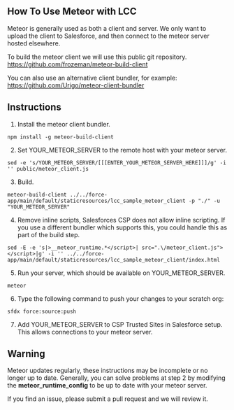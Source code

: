 ## How To Use Meteor with LCC

Meteor is generally used as both a client and server.  We only want to upload the client to Salesforce, and then connect to the meteor server hosted elsewhere.

To build the meteor client we will use this public git repository.
https://github.com/frozeman/meteor-build-client

You can also use an alternative client bundler, for example: https://github.com/Urigo/meteor-client-bundler

## Instructions

1. Install the meteor client bundler.

```
npm install -g meteor-build-client
```

2. Set YOUR_METEOR_SERVER to the remote host with your meteor server.

```
sed -e 's/YOUR_METEOR_SERVER/[[[ENTER_YOUR_METEOR_SERVER_HERE]]]/g' -i '' public/meteor_client.js 
```

3. Build.

```
meteor-build-client ../../force-app/main/default/staticresources/lcc_sample_meteor_client -p "./" -u "YOUR_METEOR_SERVER"
```

4. Remove inline scripts, Salesforces CSP does not allow inline scripting. If you use a different bundler which supports this, you could handle this as part of the build step.

```
sed -E -e 's|>__meteor_runtime.*</script>| src=".\/meteor_client.js"></script>|g' -i '' ../../force-app/main/default/staticresources/lcc_sample_meteor_client/index.html
```

5. Run your server, which should be available on YOUR_METEOR_SERVER.

```
meteor
```

6. Type the following command to push your changes to your scratch org:

```
sfdx force:source:push
```

7. Add YOUR_METEOR_SERVER to CSP Trusted Sites in Salesforce setup.  This allows connections to your meteor server.

## Warning

Meteor updates regularly, these instructions may be incomplete or no longer up to date.  Generally, you can solve problems at step 2 by modifying the __meteor_runtime_config__ to be up to date with your meteor server.

If you find an issue, please submit a pull request and we will review it.



